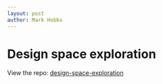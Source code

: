 ```yaml
---
layout: post
author: Mark Hobbs
---
```


# Design space exploration

View the repo: [design-space-exploration](https://github.com/mark-hobbs/design-space-exploration)